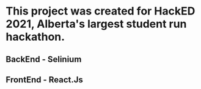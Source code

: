 # This project was created for HackED 2021, Alberta's largest student run hackathon.

## BackEnd - Selinium 
## FrontEnd - React.Js
